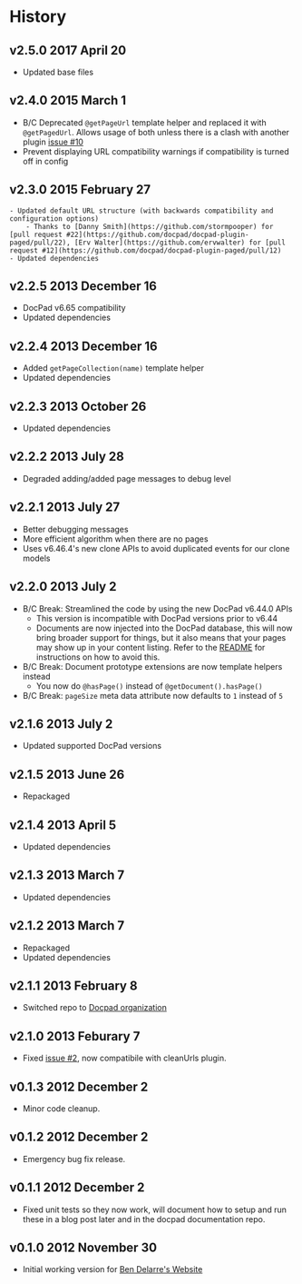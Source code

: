 # History

## v2.5.0 2017 April 20
- Updated base files

## v2.4.0 2015 March 1
- B/C Deprecated `@getPageUrl` template helper and replaced it with `@getPagedUrl`. Allows usage of both unless there is a clash with another plugin [issue #10](https://github.com/docpad/docpad-plugi-paged/issues/10)
- Prevent displaying URL compatibility warnings if compatibility is turned off in config

## v2.3.0 2015 February 27
    - Updated default URL structure (with backwards compatibility and configuration options)
        - Thanks to [Danny Smith](https://github.com/stormpooper) for [pull request #22](https://github.com/docpad/docpad-plugin-paged/pull/22), [Erv Walter](https://github.com/ervwalter) for [pull request #12](https://github.com/docpad/docpad-plugin-paged/pull/12)
    - Updated dependencies

## v2.2.5 2013 December 16
- DocPad v6.65 compatibility
- Updated dependencies

## v2.2.4 2013 December 16
- Added `getPageCollection(name)` template helper
- Updated dependencies

## v2.2.3 2013 October 26
- Updated dependencies

## v2.2.2 2013 July 28
- Degraded adding/added page messages to debug level

## v2.2.1 2013 July 27
- Better debugging messages
- More efficient algorithm when there are no pages
- Uses v6.46.4's new clone APIs to avoid duplicated events for our clone models

## v2.2.0 2013 July 2
- B/C Break: Streamlined the code by using the new DocPad v6.44.0 APIs
	- This version is incompatible with DocPad versions prior to v6.44
	- Documents are now injected into the DocPad database, this will now bring broader support for things, but it also means that your pages may show up in your content listing. Refer to the [README](https://github.com/docpad/docpad-plugin-paged) for instructions on how to avoid this.
- B/C Break: Document prototype extensions are now template helpers instead
	- You now do `@hasPage()` instead of `@getDocument().hasPage()`
- B/C Break: `pageSize` meta data attribute now defaults to `1` instead of `5`

## v2.1.6 2013 July 2
- Updated supported DocPad versions

## v2.1.5 2013 June 26
- Repackaged

## v2.1.4 2013 April 5
- Updated dependencies

## v2.1.3 2013 March 7
- Updated dependencies

## v2.1.2 2013 March 7
- Repackaged
- Updated dependencies

## v2.1.1 2013 February 8
- Switched repo to [Docpad organization](https://github.com/docpad/docpad-plugin-paged)

## v2.1.0 2013 Feburary 7
- Fixed [issue #2](https://github.com/docpad/docpad-plugin-paged/issues/1), now compatibile with cleanUrls plugin.

## v0.1.3 2012 December 2
- Minor code cleanup.

## v0.1.2 2012 December 2
- Emergency bug fix release.

## v0.1.1 2012 December 2
- Fixed unit tests so they now work, will document how to setup and run these in a blog post later and in the docpad documentation repo.

## v0.1.0 2012 November 30
- Initial working version for [Ben Delarre's Website](https://github.com/benjamind/delarre.net.docpad)
